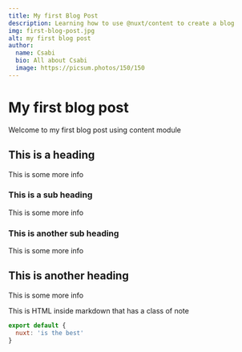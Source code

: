 ```yaml
---
title: My first Blog Post
description: Learning how to use @nuxt/content to create a blog
img: first-blog-post.jpg
alt: my first blog post
author:
  name: Csabi
  bio: All about Csabi
  image: https://picsum.photos/150/150
---
```


# My first blog post

Welcome to my first blog post using content module

## This is a heading

This is some more info

### This is a sub heading

This is some more info

### This is another sub heading

This is some more info

## This is another heading

This is some more info

<div class="p-4 mb-4 text-white bg-blue-500">
  This is HTML inside markdown that has a class of note
</div>


<info-box>
  <template #info-box>
    This is a vue component inside markdown using slots
  </template>
</info-box>

```javascript
export default {
  nuxt: 'is the best'
}
```

